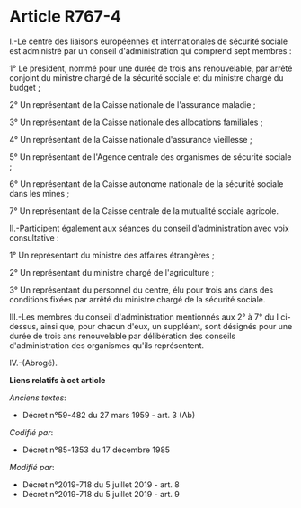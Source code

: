 # Article R767-4

I.-Le centre des liaisons européennes et internationales de sécurité sociale est administré par un conseil d'administration
qui comprend sept membres :

1° Le président, nommé pour une durée de trois ans renouvelable, par arrêté conjoint du ministre chargé de la sécurité
sociale et du ministre chargé du budget ;

2° Un représentant de la Caisse nationale de l'assurance maladie ;

3° Un représentant de la Caisse nationale des allocations familiales ;

4° Un représentant de la Caisse nationale d'assurance vieillesse ;

5° Un représentant de l'Agence centrale des organismes de sécurité sociale ;

6° Un représentant de la Caisse autonome nationale de la sécurité sociale dans les mines ;

7° Un représentant de la Caisse centrale de la mutualité sociale agricole.

II.-Participent également aux séances du conseil d'administration avec voix consultative :

1° Un représentant du ministre des affaires étrangères ;

2° Un représentant du ministre chargé de l'agriculture ;

3° Un représentant du personnel du centre, élu pour trois ans dans des conditions fixées par arrêté du ministre chargé de la
sécurité sociale.

III.-Les membres du conseil d'administration mentionnés aux 2° à 7° du I ci-dessus, ainsi que, pour chacun d'eux, un
suppléant, sont désignés pour une durée de trois ans renouvelable par délibération des conseils d'administration des
organismes qu'ils représentent.

IV.-(Abrogé).

**Liens relatifs à cet article**

_Anciens textes_:

  - Décret n°59-482 du 27 mars 1959 - art. 3 (Ab)

_Codifié par_:

  - Décret n°85-1353 du 17 décembre 1985

_Modifié par_:

  - Décret n°2019-718 du 5 juillet 2019 - art. 8
  - Décret n°2019-718 du 5 juillet 2019 - art. 9
